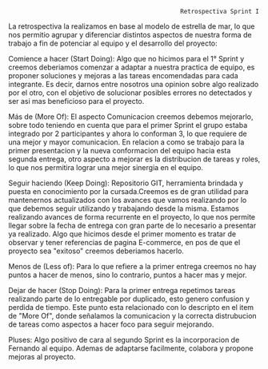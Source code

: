 
							
						                            Retrospectiva Sprint I

La retrospectiva la realizamos en base al modelo de estrella de mar, lo que nos permitio agrupar y diferenciar distintos aspectos de nuestra forma de trabajo a fin de potenciar al equipo y el desarrollo del proyecto:


Comience a hacer (Start Doing): 
Algo que no hicimos para el 1° Sprint y creemos deberiamos comenzar a adaptar a nuestra practica de equipo, es proponer soluciones y mejoras a las tareas encomendadas para cada integrante. Es decir, darnos entre nosotros una opinion sobre algo realizado por el otro, con el objetivo de solucionar posibles errores no detectados y ser asi mas beneficioso para el proyecto. 


Más de (More Of): 
El aspecto Comunicacion creemos debemos mejorarlo, sobre todo teniendo en cuenta que para el primer Sprint el grupo estaba integrado por 2 participantes y ahora lo conforman 3, lo que requiere de una mejor y mayor comunicacion.
En relacion a como se trabajo para la primer presentacion y la nueva conformacion del equipo hacia esta segunda entrega, otro aspecto a mejorar es la distribucion de tareas y roles, lo que nos permitira lograr una mejor sinergia en el equipo.
 

Seguir haciendo (Keep Doing): 
Repositorio GIT, herramienta brindada y puesta en conocimiento por la cursada.Creemos es de gran utilidad para mantenernos actualizados con los avances que vamos realizando por lo que debemos seguir utilizando y trabajando desde la misma.
Estamos realizando avances de forma recurrente en el proyecto, lo que nos permite llegar sobre la fecha de entrega con gran parte de lo necesario a presentar ya realizado.
Algo que hicimos desde el primer momento es tratar de observar y tener referencias de pagina E-commerce, en pos de que el proyecto sea "exitoso" creemos deberiamos hacerlo.


Menos de (Less of): 
Para lo que refiere a la primer entrega creemos no hay puntos a hacer de menos, sino lo contrario, puntos a hacer mas y mejor.


Dejar de hacer (Stop Doing):
Para la primer entrega repetimos tareas realizando parte de lo entregable por duplicado, esto genero confusion y perdida de tiempo. Este punto esta relacionado con lo descripto en el item de "More Of", donde señalamos la comunicacion y la correcta distrubucion de tareas como aspectos a hacer foco para seguir mejorando. 

 

Pluses: Algo positivo de cara al segundo Sprint es la incorporacion de Fernando al equipo. Ademas de adaptarse facilmente, colabora y propone mejoras al proyecto.